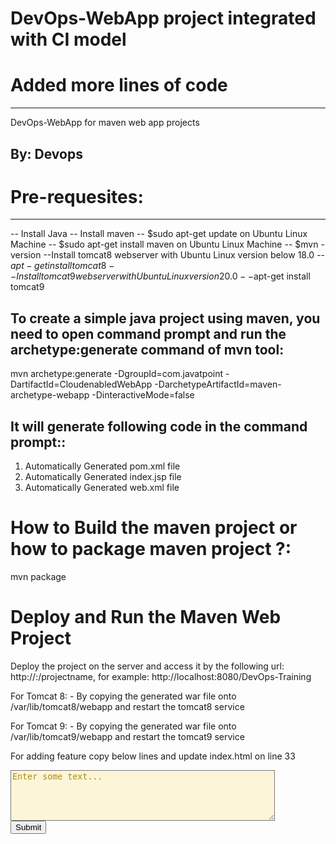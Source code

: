 # DevOps-WebApp project integrated with CI model 
# Added more lines of code
-------------------------------
DevOps-WebApp for maven web app projects

## By: Devops

# Pre-requesites:
---------------
-- Install Java
-- Install maven
  -- $sudo apt-get update on Ubuntu Linux Machine 
  -- $sudo apt-get install maven on Ubuntu Linux Machine
  -- $mvn -version
--Install tomcat8 webserver with Ubuntu Linux version below 18.0
  -- $apt-get install tomcat8
--Install tomcat9 webserver with Ubuntu Linux version 20.0
  --$apt-get install tomcat9

To create a simple java project using maven, you need to open command prompt and run the archetype:generate command of mvn tool:
----------------------------------------------------------------------------------------------------------------------------------
 mvn archetype:generate -DgroupId=com.javatpoint -DartifactId=CloudenabledWebApp -DarchetypeArtifactId=maven-archetype-webapp -DinteractiveMode=false
 
 It will generate following code in the command prompt::
 ----------------------------------------------------------
 1) Automatically Generated pom.xml file
 2) Automatically Generated index.jsp file
 3) Automatically Generated web.xml file
 
  How to Build the maven project or how to package maven project ?:
 ===============================================================
 mvn package  
 
 Deploy and Run the Maven Web Project
 =======================================
 Deploy the project on the server and access it by the following url:
 http://<host-name>:<portnumber>/projectname, for example: http://localhost:8080/DevOps-Training
 
 For Tomcat 8: - By copying the generated war file onto /var/lib/tomcat8/webapp and restart the tomcat8 service
 
 For Tomcat 9: - By copying the generated war file onto /var/lib/tomcat9/webapp and restart the tomcat9 service
 
For adding feature copy below lines and update index.html on line 33 

<form action="http://www.html.am/html-codes/textboxes/submitted.cfm">
<textarea name="myTextBox" cols="50" rows="5" style="background-color:#FCF5D8;color:#AD8C08;">
Enter some text...
</textarea>
<br />
<input type="submit" />
</form>
